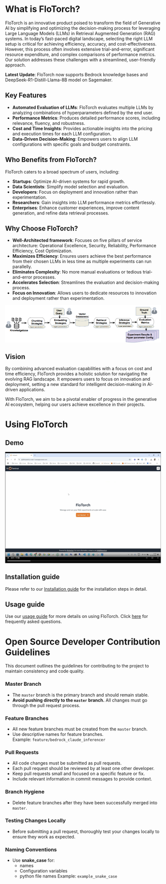 # What is FloTorch?

FloTorch is an innovative product poised to transform the field of Generative AI by simplifying and optimizing the decision-making process for leveraging Large Language Models (LLMs) in Retrieval Augmented Generation (RAG) systems. In today’s fast-paced digital landscape, selecting the right LLM setup is critical for achieving efficiency, accuracy, and cost-effectiveness. However, this process often involves extensive trial-and-error, significant resource expenditure, and complex comparisons of performance metrics. Our solution addresses these challenges with a streamlined, user-friendly approach.

**Latest Update**: FloTorch now supports Bedrock knowledge bases and DeepSeek-R1-Distill-Llama-8B model on Sagemaker.

## Key Features

- **Automated Evaluation of LLMs**: FloTorch evaluates multiple LLMs by analyzing combinations of hyperparameters defined by the end user.
- **Performance Metrics**: Produces detailed performance scores, including relevance, fluency, and robustness.
- **Cost and Time Insights**: Provides actionable insights into the pricing and execution times for each LLM configuration.
- **Data-Driven Decision-Making**: Empowers users to align LLM configurations with specific goals and budget constraints.

## Who Benefits from FloTorch?

FloTorch caters to a broad spectrum of users, including:

- **Startups**: Optimize AI-driven systems for rapid growth.
- **Data Scientists**: Simplify model selection and evaluation.
- **Developers**: Focus on deployment and innovation rather than experimentation.
- **Researchers**: Gain insights into LLM performance metrics effortlessly.
- **Enterprises**: Enhance customer experiences, improve content generation, and refine data retrieval processes.

## Why Choose FloTorch?
- **Well-Architected framework**: Focuses on five pillars of service architecture: Operational Excellence, Security, Reliability, Performance Efficiency, Cost Optimization.
- **Maximizes Efficiency**: Ensures users achieve the best performance from their chosen LLMs in less time as multiple experiments can run parallelly.
- **Eliminates Complexity**: No more manual evaluations or tedious trial-and-error processes.
- **Accelerates Selection**: Streamlines the evaluation and decision-making process.
- **Focus on Innovation**: Allows users to dedicate resources to innovation and deployment rather than experimentation.

![FloTorch Architecture](./flotorch-arch.png)

## Vision

By combining advanced evaluation capabilities with a focus on cost and time efficiency, FloTorch provides a holistic solution for navigating the evolving RAG landscape. It empowers users to focus on innovation and deployment, setting a new standard for intelligent decision-making in AI-driven applications.

With FloTorch, we aim to be a pivotal enabler of progress in the generative AI ecosystem, helping our users achieve excellence in their projects.

# Using FloTorch

## Demo

[![FloTorch Demo](./cover-image.png?raw=true)](https://fissiontorch-public.s3.us-east-1.amazonaws.com/demo.mp4)

## Installation guide

Please refer to our [Installation guide](install.md) for the installation steps in detail.

## Usage guide

Use our [usage guide](usage_guide.md) for more details on using FloTorch.
Click [here](faq.md) for frequently asked questions.

# Open Source Developer Contribution Guidelines

This document outlines the guidelines for contributing to the project to maintain consistency and code quality.

### Master Branch

- The `master` branch is the primary branch and should remain stable.
- **Avoid pushing directly to the `master` branch.** All changes must go through the pull request process.

### Feature Branches

- All new feature branches must be created from the `master` branch.
- Use descriptive names for feature branches.  
  Example: `feature/bedrock_claude_inferencer`

### Pull Requests

- All code changes must be submitted as pull requests.
- Each pull request should be reviewed by at least one other developer.
- Keep pull requests small and focused on a specific feature or fix.
- Include relevant information in commit messages to provide context.

### Branch Hygiene

- Delete feature branches after they have been successfully merged into `master`.

### Testing Changes Locally

- Before submitting a pull request, thoroughly test your changes locally to ensure they work as expected.

### Naming Conventions

- Use **snake_case** for:
  - names
  - Configuration variables
  - python file names
    Example: `example_snake_case`
